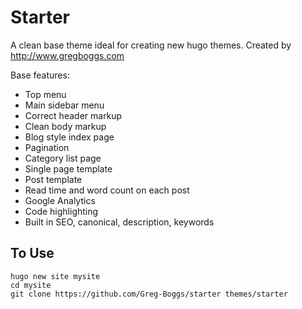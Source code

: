 Starter
=======

A clean base theme ideal for creating new hugo themes. Created by http://www.gregboggs.com

Base features:
  - Top menu
  - Main sidebar menu
  - Correct header markup
  - Clean body markup
  - Blog style index page
  - Pagination
  - Category list page
  - Single page template
  - Post template
  - Read time and word count on each post
  - Google Analytics
  - Code highlighting
  - Built in SEO, canonical, description, keywords

To Use
------
    hugo new site mysite
    cd mysite
    git clone https://github.com/Greg-Boggs/starter themes/starter

